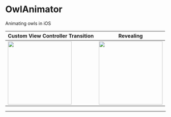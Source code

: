# OwlAnimator
Animating owls in iOS

 Custom View Controller Transition| Revealing |
---------- | ----------|
<img src="https://dl.dropboxusercontent.com/u/2001692/imagesshelf/OwlAnimator/OwlAnimator.gif" width="200px"> |  <img src="https://dl.dropboxusercontent.com/u/2001692/imagesshelf/OwlAnimator/revealOwls.gif" width="200px">
---
